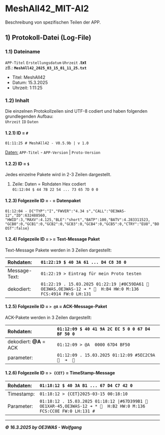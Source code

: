 # MeshAll42_MIT-AI2
Beschreibung von spezifischen Teilen der APP.

## 1) Protokoll-Datei (Log-File)

### 1.1) Dateiname
`APP-Titel` `Erstellungsdatum` `Uhrzeit` **.txt**  
zB.: **`MeshAll42_2025_03_15_01_11_25.txt`**  
* Titel: MeshAll42
* Datum: 15.3.2025
* Uhrzeit: 1:11:25

### 1.2) Inhalt
Die einzelnen Protokollzeilen sind UTF-8 codiert und haben folgenden grundlegenden Aufbau:  
`Uhrzeit`  `ID`  `Daten`

#### 1.2.1) ID = `#`
`01:11:25 # MeshAll42 - V0.5.9b | v 1.0`  

<ins>Daten:</ins> `APP-Titel` - `APP-Version` | `Proto-Version`

#### 1.2.2) ID = `$`
Jedes einzelne Pakete wird in 2-3 Zeilen dargestellt.  
1. Zeile: Daten = Rohdaten Hex codiert  
`01:12:04 $ 44 7B 22 54 ... 73 65 7D 0 0`

#### 1.2.3) Folgezeile ID = `-` = Datenpaket
`01:12:04 - D{"TYP":"I","FWVER":"4.34 s","CALL":"OE3WAS-12","ID":632488560, "HWID":3,"MAXV":4.125,"BLE":"short","BATP":100,"BATV":4.283311523, "GCB0":0,"GCB1":0,"GCB2":0,"GCB3":0,"GCB4":0,"GCB5":0,"CTRY":"EU8","BOOST":false}`  

#### 1.2.4) Folgezeile ID = `>` = Text-Message Paket
Text-Message Pakete werden in 3 Zeilen dargestellt:

| Rohdaten: | `01:22:19 $ 40 3A 61 ... D4 C8 38 0` |
|:---|:---|
| Message-Text: | `01:22:19 > Eintrag für mein Proto testen` |
| dekodiert: | `01:22:19 . 15.03.2025 01:22:19 \|#8C59DA61 🔷 OE3WAS,OE3WAS-12 ➜ * 🔷  H:B4 HW:0 M:136 FCS:4914 FW:0 LH:131` |

#### 1.2.5) Folgezeile ID = `> @A` = ACK-Message-Paket
ACK-Pakete werden in 3 Zeilen dargestellt:

| Rohdaten: | `01:12:09 $ 40 41 9A 2C EC 5 0 0 67 D4 BF 50 0` |
|:---|:---|
| dekodiert: **@A** = ACK | `01:12:09 > @A  0000 67D4 BF50` |
| parameter: | `01:12:09 . 15.03.2025 01:12:09 #5EC2C9A 🔷  ➜  🔷` |

#### 1.2.6) Folgezeile ID = `> {CET}` = TimeStamp-Message

| Rohdaten: | `01:18:12 $ 40 3A B1 ... 67 D4 C7 42 0` |
|:---|:---|
| Timestamp: | `01:18:12 > {CET}2025-03-15 00:18:10` |
| Parameter: | `01:18:12 . 15.03.2025 01:18:12 \|#67D399B1 🔷 OE1XAR-45,OE3WAS-12 ➜ * 🔷  H:B2 HW:0 M:136 FCS:CC0E FW:0 LH:131 #` |

___
***:copyright: 16.3.2025 by OE3WAS - Wolfgang***
